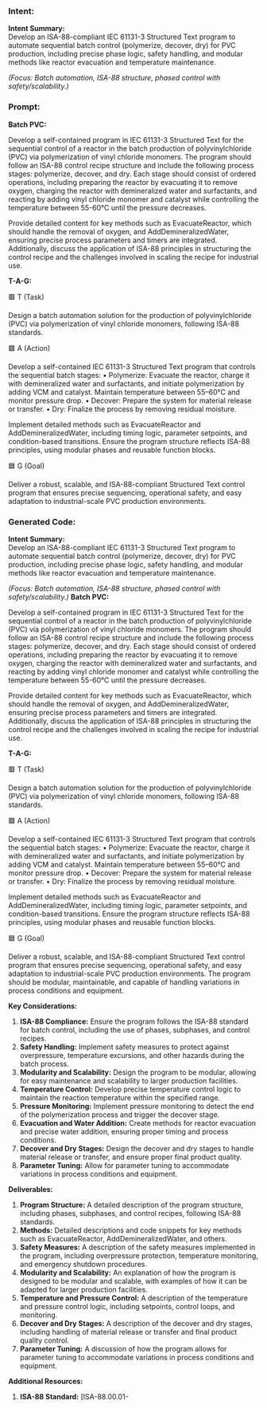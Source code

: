 ### Intent:
**Intent Summary:**  
Develop an ISA-88-compliant IEC 61131-3 Structured Text program to automate sequential batch control (polymerize, decover, dry) for PVC production, including precise phase logic, safety handling, and modular methods like reactor evacuation and temperature maintenance.  

*(Focus: Batch automation, ISA-88 structure, phased control with safety/scalability.)*

### Prompt:
**Batch PVC:**

Develop a self-contained program in IEC 61131-3 Structured Text for the sequential control of a reactor in the batch production of polyvinylchloride (PVC) via polymerization of vinyl chloride monomers. The program should follow an ISA-88 control recipe structure and include the following process stages: polymerize, decover, and dry. Each stage should consist of ordered operations, including preparing the reactor by evacuating it to remove oxygen, charging the reactor with demineralized water and surfactants, and reacting by adding vinyl chloride monomer and catalyst while controlling the temperature between 55-60°C until the pressure decreases.

Provide detailed content for key methods such as EvacuateReactor, which should handle the removal of oxygen, and AddDemineralizedWater, ensuring precise process parameters and timers are integrated. Additionally, discuss the application of ISA-88 principles in structuring the control recipe and the challenges involved in scaling the recipe for industrial use.

**T-A-G:**

🟥 T (Task)

Design a batch automation solution for the production of polyvinylchloride (PVC) via polymerization of vinyl chloride monomers, following ISA-88 standards.

🟩 A (Action)

Develop a self-contained IEC 61131-3 Structured Text program that controls the sequential batch stages:
	•	Polymerize: Evacuate the reactor, charge it with demineralized water and surfactants, and initiate polymerization by adding VCM and catalyst. Maintain temperature between 55–60°C and monitor pressure drop.
	•	Decover: Prepare the system for material release or transfer.
	•	Dry: Finalize the process by removing residual moisture.

Implement detailed methods such as EvacuateReactor and AddDemineralizedWater, including timing logic, parameter setpoints, and condition-based transitions. Ensure the program structure reflects ISA-88 principles, using modular phases and reusable function blocks.

🟦 G (Goal)

Deliver a robust, scalable, and ISA-88-compliant Structured Text control program that ensures precise sequencing, operational safety, and easy adaptation to industrial-scale PVC production environments.

### Generated Code:
**Intent Summary:**  
Develop an ISA-88-compliant IEC 61131-3 Structured Text program to automate sequential batch control (polymerize, decover, dry) for PVC production, including precise phase logic, safety handling, and modular methods like reactor evacuation and temperature maintenance.  

*(Focus: Batch automation, ISA-88 structure, phased control with safety/scalability.)*
**Batch PVC:**

Develop a self-contained program in IEC 61131-3 Structured Text for the sequential control of a reactor in the batch production of polyvinylchloride (PVC) via polymerization of vinyl chloride monomers. The program should follow an ISA-88 control recipe structure and include the following process stages: polymerize, decover, and dry. Each stage should consist of ordered operations, including preparing the reactor by evacuating it to remove oxygen, charging the reactor with demineralized water and surfactants, and reacting by adding vinyl chloride monomer and catalyst while controlling the temperature between 55-60°C until the pressure decreases.

Provide detailed content for key methods such as EvacuateReactor, which should handle the removal of oxygen, and AddDemineralizedWater, ensuring precise process parameters and timers are integrated. Additionally, discuss the application of ISA-88 principles in structuring the control recipe and the challenges involved in scaling the recipe for industrial use.

**T-A-G:**

🟥 T (Task)

Design a batch automation solution for the production of polyvinylchloride (PVC) via polymerization of vinyl chloride monomers, following ISA-88 standards.

🟩 A (Action)

Develop a self-contained IEC 61131-3 Structured Text program that controls the sequential batch stages:
	•	Polymerize: Evacuate the reactor, charge it with demineralized water and surfactants, and initiate polymerization by adding VCM and catalyst. Maintain temperature between 55–60°C and monitor pressure drop.
	•	Decover: Prepare the system for material release or transfer.
	•	Dry: Finalize the process by removing residual moisture.

Implement detailed methods such as EvacuateReactor and AddDemineralizedWater, including timing logic, parameter setpoints, and condition-based transitions. Ensure the program structure reflects ISA-88 principles, using modular phases and reusable function blocks.

🟦 G (Goal)

Deliver a robust, scalable, and ISA-88-compliant Structured Text control program that ensures precise sequencing, operational safety, and easy adaptation to industrial-scale PVC production environments. The program should be modular, maintainable, and capable of handling variations in process conditions and equipment.

**Key Considerations:**

1. **ISA-88 Compliance:** Ensure the program follows the ISA-88 standard for batch control, including the use of phases, subphases, and control recipes.
2. **Safety Handling:** Implement safety measures to protect against overpressure, temperature excursions, and other hazards during the batch process.
3. **Modularity and Scalability:** Design the program to be modular, allowing for easy maintenance and scalability to larger production facilities.
4. **Temperature Control:** Develop precise temperature control logic to maintain the reaction temperature within the specified range.
5. **Pressure Monitoring:** Implement pressure monitoring to detect the end of the polymerization process and trigger the decover stage.
6. **Evacuation and Water Addition:** Create methods for reactor evacuation and precise water addition, ensuring proper timing and process conditions.
7. **Decover and Dry Stages:** Design the decover and dry stages to handle material release or transfer, and ensure proper final product quality.
8. **Parameter Tuning:** Allow for parameter tuning to accommodate variations in process conditions and equipment.

**Deliverables:**

1. **Program Structure:** A detailed description of the program structure, including phases, subphases, and control recipes, following ISA-88 standards.
2. **Methods:** Detailed descriptions and code snippets for key methods such as EvacuateReactor, AddDemineralizedWater, and others.
3. **Safety Measures:** A description of the safety measures implemented in the program, including overpressure protection, temperature monitoring, and emergency shutdown procedures.
4. **Modularity and Scalability:** An explanation of how the program is designed to be modular and scalable, with examples of how it can be adapted for larger production facilities.
5. **Temperature and Pressure Control:** A description of the temperature and pressure control logic, including setpoints, control loops, and monitoring.
6. **Decover and Dry Stages:** A description of the decover and dry stages, including handling of material release or transfer and final product quality control.
7. **Parameter Tuning:** A discussion of how the program allows for parameter tuning to accommodate variations in process conditions and equipment.

**Additional Resources:**

1. **ISA-88 Standard:** [ISA-88.00.01-
